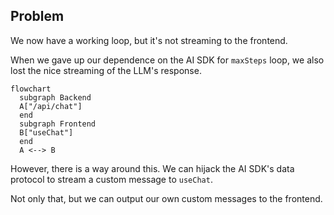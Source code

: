 ## Problem

We now have a working loop, but it's not streaming to the frontend.

When we gave up our dependence on the AI SDK for `maxSteps` loop, we also lost the nice streaming of the LLM's response.

```mermaid
flowchart
  subgraph Backend
  A["/api/chat"]
  end
  subgraph Frontend
  B["useChat"]
  end
  A <--> B
```

However, there is a way around this. We can hijack the AI SDK's data protocol to stream a custom message to `useChat`.

Not only that, but we can output our own custom messages to the frontend.
